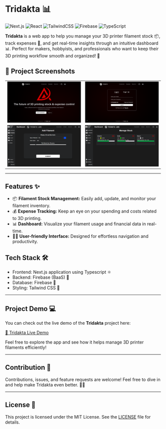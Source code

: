 # Tridakta 📊

![Next.js](https://img.shields.io/badge/Next.js-000000?style=for-the-badge&logo=next.js&logoColor=white)
![React](https://img.shields.io/badge/React-20232A?style=for-the-badge&logo=react&logoColor=61DAFB)
![TailwindCSS](https://img.shields.io/badge/Tailwind_CSS-0EA5E9?style=for-the-badge&logo=tailwind-css&logoColor=white)
![Firebase](https://img.shields.io/badge/Firebase-FFCA28?style=for-the-badge&logo=firebase&logoColor=black)
![TypeScript](https://img.shields.io/badge/TypeScript-3178C6?style=for-the-badge&logo=typescript&logoColor=white)

**Tridakta** is a web app to help you manage your 3D printer filament stock 📦, track expenses 💸, and get real-time insights through an intuitive dashboard 📊. Perfect for makers, hobbyists, and professionals who want to keep their 3D printing workflow smooth and organized! 🚀

## 📸 Project Screenshots

<table width="100%">
  <tr>
    <td width="50%">
      <img src="readme-img/homepage.png" alt="Screen 1" width="100%"/>
    </td>
    <td width="50%">
      <img src="readme-img/login.png" alt="Screen 2" width="100%"/>
    </td>
  </tr>
  <tr>
    <td width="50%">
      <img src="readme-img/addfilament.png" alt="Screen 3" width="100%"/>
    </td>
    <td width="50%">
      <img src="readme-img/managestock.png" alt="Screen 4" width="100%"/>
    </td>
  </tr>
</table>

---

## Features ✨

- 📦 **Filament Stock Management:** Easily add, update, and monitor your filament inventory.
- 💰 **Expense Tracking:** Keep an eye on your spending and costs related to 3D printing.
- 📊 **Dashboard:** Visualize your filament usage and financial data in real-time.
- 🧑‍💻 **User-friendly Interface:** Designed for effortless navigation and productivity.

## Tech Stack 🛠️

- Frontend: Next.js application using Typescript ⚛️
- Backend: Firebase (BaaS) 🍃
- Database: Firebase 🍃
- Styling: Tailwind CSS 💨    

---

## Project Demo 💻

You can check out the live demo of the **Tridakta** project here:

[🚀 Tridakta Live Demo](https://tridakta-fa2usjko6-hirokazes-projects.vercel.app)

Feel free to explore the app and see how it helps manage 3D printer filaments efficiently!


---

## Contribution 🤝

Contributions, issues, and feature requests are welcome! Feel free to dive in and help make Tridakta even better. 💪✨

---

## License 📄

This project is licensed under the MIT License. See the [LICENSE](LICENSE) file for details.

